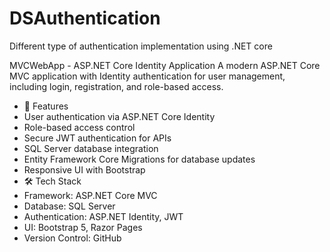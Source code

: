 # DSAuthentication
Different type of authentication implementation using .NET core

MVCWebApp - ASP.NET Core Identity Application
A modern ASP.NET Core MVC application with Identity authentication for user management, including login, registration, and role-based access.
- 📌 Features
- User authentication via ASP.NET Core Identity
- Role-based access control
- Secure JWT authentication for APIs
- SQL Server database integration
- Entity Framework Core Migrations for database updates
- Responsive UI with Bootstrap
- 🛠️ Tech Stack
- Framework: ASP.NET Core MVC
- Database: SQL Server
- Authentication: ASP.NET Identity, JWT
- UI: Bootstrap 5, Razor Pages
- Version Control: GitHub

